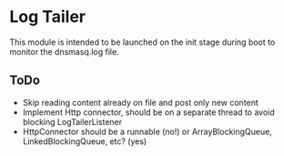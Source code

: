 # Log Tailer

This module is intended to be launched on the init stage during boot to monitor the dnsmasq.log file.

## ToDo

* Skip reading content already on file and post only new content
* Implement Http connector, should be on a separate thread to avoid blocking LogTailerListener
* HttpConnector should be a runnable (no!) or ArrayBlockingQueue, LinkedBlockingQueue, etc? (yes)